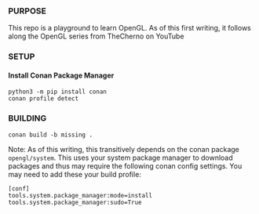 ### PURPOSE
This repo is a playground to learn OpenGL.  As of this first writing, it follows along the OpenGL series from TheCherno on YouTube


### SETUP
#### Install Conan Package Manager
```
python3 -m pip install conan
conan profile detect
```

### BUILDING
```
conan build -b missing .
```

Note: As of this writing, this transitively depends on the conan package `opengl/system`. This uses your system package manager to download packages and thus may require the following conan config settings. You may need to add these your build profile:

```
[conf]
tools.system.package_manager:mode=install
tools.system.package_manager:sudo=True
```